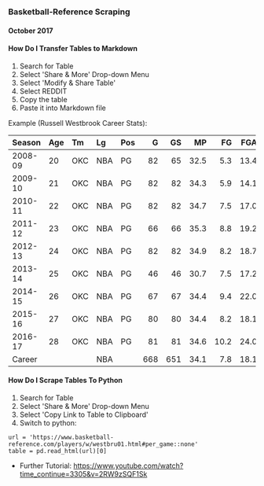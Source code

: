### Basketball-Reference Scraping
#### October 2017

#### How Do I Transfer Tables to Markdown
1) Search for Table
2) Select 'Share & More' Drop-down Menu
3) Select 'Modify & Share Table'
4) Select REDDIT
5) Copy the table
6) Paste it into Markdown file

Example (Russell Westbrook Career Stats):

|Season|Age|Tm|Lg|Pos|G|GS|MP|FG|FGA|FG%|3P|3PA|3P%|2P|2PA|2P%|eFG%|FT|FTA|FT%|ORB|DRB|TRB|AST|STL|BLK|TOV|PF|PTS|
|:-|:-|:-|:-|:-|-:|-:|-:|-:|-:|-:|-:|-:|-:|-:|-:|-:|-:|-:|-:|-:|-:|-:|-:|-:|-:|-:|-:|-:|-:|
|2008-09|20|OKC|NBA|PG|82|65|32.5|5.3|13.4|.398|0.4|1.6|.271|4.9|11.8|.415|.414|4.3|5.2|.815|2.2|2.7|4.9|5.3|1.3|0.2|3.3|2.3|15.3|
|2009-10|21|OKC|NBA|PG|82|82|34.3|5.9|14.1|.418|0.3|1.3|.221|5.6|12.9|.438|.428|4.0|5.1|.780|1.7|3.1|4.9|8.0|1.3|0.4|3.3|2.5|16.1|
|2010-11|22|OKC|NBA|PG|82|82|34.7|7.5|17.0|.442|0.4|1.3|.330|7.1|15.7|.451|.454|6.5|7.7|.842|1.5|3.1|4.6|8.2|1.9|0.4|3.9|2.5|21.9|
|2011-12|23|OKC|NBA|PG|66|66|35.3|8.8|19.2|.457|0.9|3.0|.316|7.8|16.2|.482|.481|5.2|6.3|.823|1.5|3.1|4.6|5.5|1.7|0.3|3.6|2.2|23.6|
|2012-13|24|OKC|NBA|PG|82|82|34.9|8.2|18.7|.438|1.2|3.7|.323|7.0|15.1|.466|.470|5.6|7.0|.800|1.4|3.9|5.2|7.4|1.8|0.3|3.3|2.3|23.2|
|2013-14|25|OKC|NBA|PG|46|46|30.7|7.5|17.2|.437|1.5|4.7|.318|6.0|12.5|.482|.480|5.3|6.4|.826|1.2|4.5|5.7|6.9|1.9|0.2|3.8|2.3|21.8|
|2014-15|26|OKC|NBA|PG|67|67|34.4|9.4|22.0|.426|1.3|4.3|.299|8.1|17.7|.457|.455|8.1|9.8|.835|1.9|5.4|7.3|8.6|2.1|0.2|4.4|2.7|28.1|
|2015-16|27|OKC|NBA|PG|80|80|34.4|8.2|18.1|.454|1.3|4.3|.296|6.9|13.8|.503|.489|5.8|7.2|.812|1.8|6.0|7.8|10.4|2.0|0.3|4.3|2.5|23.5|
|2016-17|28|OKC|NBA|PG|81|81|34.6|10.2|24.0|.425|2.5|7.2|.343|7.7|16.8|.459|.476|8.8|10.4|.845|1.7|9.0|10.7|10.4|1.6|0.4|5.4|2.3|31.6|
|Career|||NBA||668|651|34.1|7.8|18.1|.433|1.1|3.4|.313|6.8|14.7|.461|.462|5.9|7.2|.823|1.7|4.5|6.2|7.9|1.7|0.3|3.9|2.4|22.7|

#### How Do I Scrape Tables To Python
1) Search for Table
2) Select 'Share & More' Drop-down Menu
3) Select 'Copy Link to Table to Clipboard'
4) Switch to python:
~~~
url = 'https://www.basketball-reference.com/players/w/westbru01.html#per_game::none'
table = pd.read_html(url)[0]
~~~
* Further Tutorial: https://www.youtube.com/watch?time_continue=3305&v=2RW9zSQF1Sk
